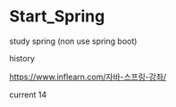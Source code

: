 # Start_Spring
study spring (non use spring boot)

history

https://www.inflearn.com/자바-스프링-강좌/

current 14


